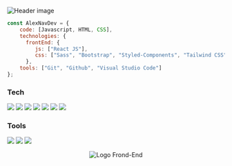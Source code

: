 ![Header image](https://user-images.githubusercontent.com/88694516/193515166-b7e8f60a-df3d-4261-8f71-a8f0608c6929.png)

```JavaScript
const AlexNavDev = {
    code: [Javascript, HTML, CSS],
    technologies: {
      frontEnd: {
         js: ["React JS"],
         css: ["Sass", "Bootstrap", "Styled-Components", "Tailwind CSS"]
      },
    tools: ["Git", "Github", "Visual Studio Code"]
};
```

### Tech  
<img src="https://img.shields.io/badge/-JavaScript-eed718?style=for-the-badge&logo=javascript&logoColor=000000"> <img src = "https://img.shields.io/badge/-HTML5-E34F26?style=for-the-badge&logo=html5&logoColor=white"> <img src = "https://img.shields.io/badge/-CSS3-1572B6?style=for-the-badge&logo=css3&logoColor=white"> <img src="https://img.shields.io/badge/-React-000000?style=for-the-badge&logo=react&logoColor=00c8ff"> <img src="https://img.shields.io/badge/-Sass-cc6699?style=for-the-badge&logo=sass&logoColor=ffffff"> <img src="https://img.shields.io/badge/-Bootstrap-563D7C?style=for-the-badge&logo=bootstrap"> <img src="https://img.shields.io/badge/-tailwind%20css-black?style=for-the-badge&logo=tailwindcss">


### Tools 
<img src="http://img.shields.io/badge/-Git-F1502F?style=for-the-badge&logo=git&logoColor=FFFFFF"> <img src="http://img.shields.io/badge/-Github-000000?style=for-the-badge&logo=github&logoColor=FFFFFF"> <img src="http://img.shields.io/badge/-VS%20Code-007ACC?style=for-the-badge&logo=visual%20studio%20code&logoColor=white"> 


<p align="center">
 <img src="https://user-images.githubusercontent.com/88694516/193506545-607e0b34-838d-42b1-aecc-9b817373033d.gif" alt="Logo Frond-End" />
</p>

<!--
**AlexNavDev/AlexNavDev** is a ✨ _special_ ✨ repository because its `README.md` (this file) appears on your GitHub profile.

Here are some ideas to get you started:

- 🔭 I’m currently working on ...
- 🌱 I’m currently learning ...
- 👯 I’m looking to collaborate on ...
- 🤔 I’m looking for help with ...
- 💬 Ask me about ...
- 📫 How to reach me: ...
- 😄 Pronouns: ...
- ⚡ Fun fact: ...
-->
